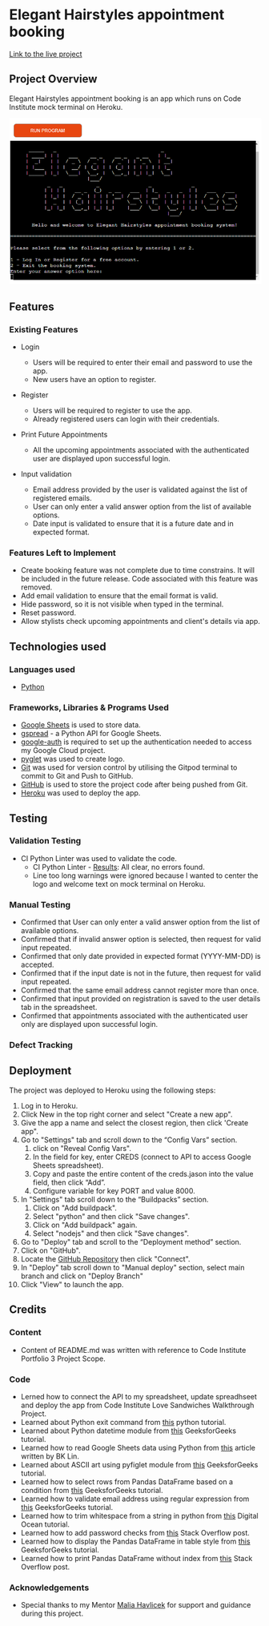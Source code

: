 # Elegant Hairstyles appointment booking

[Link to the live project](https://elegant-hairstyles-booking-app.herokuapp.com/)

## Project Overview

Elegant Hairstyles appointment booking is an app which runs on Code Institute mock terminal on Heroku.

![](https://github.com/ip69719/ci-portfolio-three/blob/main/docs/image.png)


## Features

### Existing Features

* Login
    * Users will be required to enter their email and password to use the app.
    * New users have an option to register.

* Register
    * Users will be required to register to use the app.
    * Already registered users can login with their credentials.

* Print Future Appointments
    * All the upcoming appointments associated with the authenticated user are displayed upon successful login.

* Input validation
    * Email address provided by the user is validated against the list of registered emails.
    * User can only enter a valid answer option from the list of available options.
    * Date input is validated to ensure that it is a future date and in expected format.

### Features Left to Implement

* Create booking feature was not complete due to time constrains. It will be included in the future release. Code associated with this feature was removed.
* Add email validation to ensure that the email format is valid.
* Hide password, so it is not visible when typed in the terminal.
* Reset password.
* Allow stylists check upcoming appointments and client's details via app.

## Technologies used

### Languages used

* [Python](https://en.wikipedia.org/wiki/Python_(programming_language))

### Frameworks, Libraries & Programs Used

* [Google Sheets](https://www.google.com/sheets/about/) is used to store data.
* [gspread](https://docs.gspread.org/en/latest/) - a Python API for Google Sheets.
* [google-auth](https://pypi.org/project/google-auth/) is required to set up the authentication needed to access my Google Cloud project.
* [pyglet](https://pypi.org/project/pyglet/) was used to create logo.
* [Git](https://git-scm.com/) was used for version control by utilising the Gitpod terminal to commit to Git and Push to GitHub.
* [GitHub](https://github.com/) is used to store the project code after being pushed from Git.
* [Heroku](https://www.heroku.com/about) was used to deploy the app. 

## Testing

### Validation Testing

* CI Python Linter was used to validate the code.
    * CI Python Linter - [Results](https://github.com/ip69719/ci-portfolio-three/blob/main/docs/ci_python_linter_results.png): All clear, no errors found.
    * Line too long warnings were ignored because I wanted to center the logo and welcome text on mock terminal on Heroku.

### Manual Testing

* Confirmed that User can only enter a valid answer option from the list of available options.
* Confirmed that if invalid answer option is selected, then request for valid input repeated.
* Confirmed that only date provided in expected format (YYYY-MM-DD) is accepted.
* Confirmed that if the input date is not in the future, then request for valid input repeated.
* Confirmed that the same email address cannot register more than once.
* Confirmed that input provided on registration is saved to the user details tab in the spreadsheet.
* Confirmed that appointments associated with the authenticated user only are displayed upon successful login.

### Defect Tracking

## Deployment

The project was deployed to Heroku using the following steps:

1. Log in to Heroku.
1. Click New in the top right corner and select "Create a new app".
1. Give the app a name and select the closest region, then click 'Create app".
1. Go to "Settings" tab and scroll down to the “Config Vars” section.
    1. click on "Reveal Config Vars".
    1. In the field for key, enter CREDS (connect to API to access Google Sheets spreadsheet).
    1. Copy and paste the entire content of the creds.jason into the value field, then click “Add”.
    1. Configure variable for key PORT and value 8000.
1. In "Settings" tab scroll down to the “Buildpacks” section.
    1. Click on "Add buildpack".
    1. Select "python" and then click "Save changes".
    1. Click on "Add buildpack" again.
    1. Select "nodejs" and then click "Save changes".
1. Go to "Deploy" tab and scroll to the “Deployment method” section.
1. Click on "GitHub".
1. Locate the [GitHub Repository](https://github.com/ip69719/ci-portfolio-three) then click "Connect".
1. In "Deploy" tab scroll down to "Manual deploy" section, select main branch and click on "Deploy Branch"
1. Click "View" to launch the app.

## Credits

### Content

* Content of README.md was written with reference to Code Institute  Portfolio 3 Project Scope.

### Code

* Lerned how to connect the API to my spreadsheet, update spreadhseet and deploy the app from Code Institute Love Sandwiches Walkthrough Project.
* Learned about Python exit command from [this](https://pythonguides.com/python-exit-command/#:~:text=In%20python%2C%20we%20have%20an%20in-built%20quit%20%28%29,function%20should%20only%20be%20used%20in%20the%20interpreter.) python tutorial.
* Learned about Python datetime module from [this](https://www.geeksforgeeks.org/formatting-dates-in-python/) GeeksforGeeks tutorial.
* Learned how to read Google Sheets data using Python from [this](https://medium.com/geekculture/2-easy-ways-to-read-google-sheets-data-using-python-9e7ef366c775) article written by BK Lin.
* Learned about ASCII art using pyfiglet module from [this](https://www.geeksforgeeks.org/python-ascii-art-using-pyfiglet-module/) GeeksforGeeks tutorial.
* Learned how to select rows from Pandas DataFrame based on a condition from [this](https://www.geeksforgeeks.org/how-to-select-rows-from-pandas-dataframe/) GeeksforGeeks tutorial.
* Learned how to validate email address using regular expression from [this](https://www.geeksforgeeks.org/check-if-email-address-valid-or-not-in-python/) GeeksforGeeks tutorial.
* Learned how to trim whitespace from a string in python from [this](https://www.digitalocean.com/community/tutorials/python-trim-string-rstrip-lstrip-strip) Digital Ocean tutorial.
* Learned how to add password checks from [this](https://stackoverflow.com/questions/37794949/regular-expressions-for-password-in-python-3) Stack Overflow post.
* Learned how to display the Pandas DataFrame in table style from [this](https://www.geeksforgeeks.org/display-the-pandas-dataframe-in-table-style/) GeeksforGeeks tutorial.
* Learned how to print Pandas DataFrame without index from [this](https://stackoverflow.com/questions/24644656/how-to-print-pandas-dataframe-without-index) Stack Overflow post.

### Acknowledgements

* Special thanks to my Mentor [Malia Havlicek](https://github.com/maliahavlicek) for support and guidance during this project.